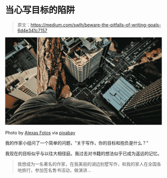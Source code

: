 # 当心写目标的陷阱

> 原文：<https://medium.com/swlh/beware-the-pitfalls-of-writing-goals-6d4e341c7157>

![](img/6fa1f256d43d3fafe41af2c783bf4a54.png)

Photo by [Alexas Fotos](https://pixabay.com/users/alexas_fotos-686414/) via [pixabay](https://pixabay.com/photos/balance-height-road-junction-2121323/)

我的作家小组问了一个简单的问题，“关于写作，你的目标和抱负是什么？”

我现在的目标似乎与以往大相径庭。我过去对书籍的想法似乎已成为遥远的记忆。

> 我想成为一名著名的作家，在我美丽的湖边别墅写作，和我的家人在全国各地旅行，参加签名售书活动，做演讲…